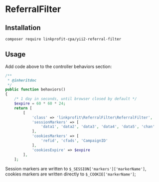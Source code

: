 # ReferralFilter
## Installation
`composer require linkprofit-cpa/yii2-referral-filter`
## Usage
Add code above to the controller behaviors section:

```php
/**
 * @inheritdoc
 */
public function behaviors()
{
    /* 1 day in seconds, until browser closed by default */
    $expire = 60 * 60 * 24;
    return [
        [
            'class' => 'linkprofit\ReferralFilter\ReferralFilter',
            'sessionMarkers' => [
                'data1', 'data2', 'data3', 'data4', 'data5', 'chan'
            ],
            'cookiesMarkers' => [
                'refid', 'cfads', 'CampaignID'
            ],
            'cookiesExpire' => $expire
        ],
    ];
```

Session markers are written to `$_SESSION['markers']['markerName']`, cookies markers are written directly to `$_COOKIE['markerName']`;